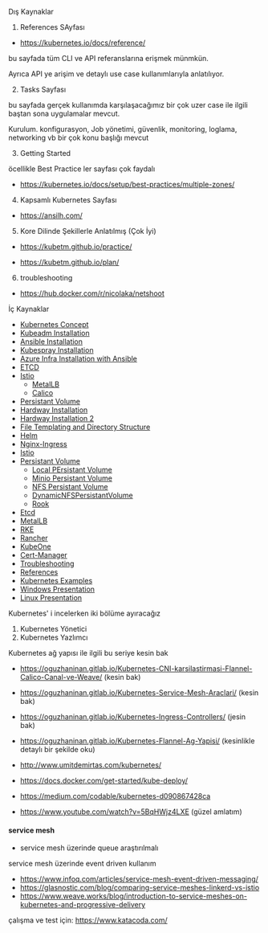 Dış Kaynaklar

1. References SAyfası

- https://kubernetes.io/docs/reference/


bu sayfada tüm CLI ve API  referanslarına erişmek münmkün.

Ayrıca API ye arişim ve detaylı use case kullanımlarıyla anlatılıyor.

2. Tasks Sayfası

bu sayfada gerçek kullanımda karşılaşacağımız bir çok uzer case ile ilgili baştan sona uygulamalar mevcut.

Kurulum. konfigurasyon, Job yönetimi, güvenlik, monitoring, loglama, networking vb bir çok konu başlığı mevcut

3. Getting Started

öcellikle Best Practice ler sayfası çok faydalı

- https://kubernetes.io/docs/setup/best-practices/multiple-zones/


4. Kapsamlı Kubernetes Sayfası

- https://ansilh.com/

5. Kore Dilinde Şekillerle Anlatılmış (Çok İyi)

- https://kubetm.github.io/practice/

- https://kubetm.github.io/plan/


6. troubleshooting

- https://hub.docker.com/r/nicolaka/netshoot

İç Kaynaklar


- [Kubernetes Concept](Concept/readme.md)
- [Kubeadm Installation](KubeadmInstallation/readme.md)
- [Ansible Installation](AnsibleInstallation/readme.md)
 - [Kubespray Installation](AnsibleInstallation/KubesprayInstallation/readme.md)
 - [Azure Infra Installation with Ansible](AnsibleInstallation/KubesprayInstallation/azure-ansible/readme.md)
 - [ETCD](AnsibleInstallation/KubesprayInstallation/etcd/readme.md)
 - [Istio](AnsibleInstallation/KubesprayInstallation/istio/readme.md)
   - [MetalLB](AnsibleInstallation/KubesprayInstallation/istio/metallb.md)
   - [Calico](AnsibleInstallation/KubesprayInstallation/istio/calico.md)
  - [Persistant Volume](AnsibleInstallation/KubesprayInstallation/PersistantVolume/readme.md)
- [Hardway Installation](HardwayInstallation/readme.md)
- [Hardway Installation 2](HardwayInstallation2/readme.md)
- [File Templating and Directory Structure](FileTemplatingAndDirStructure/readme.md)
- [Helm](Helm/readme.md)
- [Nginx-Ingress](Nginx-Ingress/readme.md)
- [Istio](Istio/readme.md)
- [Persistant Volume](PersistantVolume/readme.md)
  - [Local PErsistant Volume](LocalPersistantVolume/readme.md)
  - [Minio Persistant Volume](MinioPersistantVolume/readme.md)
  - [NFS Persistant Volume](NFSPersistantVolume/readme.md)
  - [DynamicNFSPersistantVolume](DynamicNFSPersistantVolume/readme.md)
  - [Rook](Rook/readme.md)
- [Etcd](Etcd/readme.md)
- [MetalLB](MetalLb/readme.md)
- [RKE](RKE/readme.md)
- [Rancher](Rancher/readme.md)
- [KubeOne](KubeOne/readme.md)
- [Cert-Manager](Cert-Manager/readme.md)
- [Troubleshooting](Troubleshooting/readme.md)
- [References](References/readme.md)
- [Kubernetes Examples](KubernetesExamples/readme.md)
- [Windows Presentation](WindowsPresentation/readme.md)
- [Linux Presentation](LinuxPresentation/readme.md)























Kubernetes' i incelerken iki bölüme ayıracağız 

1. Kubernetes Yönetici
2. Kubernetes Yazlımcı




Kubernetes ağ yapısı ile ilgili bu seriye kesin bak

- https://oguzhaninan.gitlab.io/Kubernetes-CNI-karsilastirmasi-Flannel-Calico-Canal-ve-Weave/ (kesin bak)
- https://oguzhaninan.gitlab.io/Kubernetes-Service-Mesh-Araclari/ (kesin bak)
- https://oguzhaninan.gitlab.io/Kubernetes-Ingress-Controllers/ (jesin bak)
- https://oguzhaninan.gitlab.io/Kubernetes-Flannel-Ag-Yapisi/ (kesinlikle detaylı bir şekilde oku)


- http://www.umitdemirtas.com/kubernetes/
- https://docs.docker.com/get-started/kube-deploy/
- https://medium.com/codable/kubernetes-d090867428ca
- https://www.youtube.com/watch?v=5BqHWjz4LXE (güzel amlatım)


#### service mesh

- service mesh üzerinde queue araştırılmalı

service mesh üzerinde event driven kullanım

- https://www.infoq.com/articles/service-mesh-event-driven-messaging/
- https://glasnostic.com/blog/comparing-service-meshes-linkerd-vs-istio
- https://www.weave.works/blog/introduction-to-service-meshes-on-kubernetes-and-progressive-delivery


çalışma ve test için: https://www.katacoda.com/

